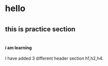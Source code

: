 # <h1>hello</h1>
# <h2>this is practice section</h2>
# <h4>i am learning</h4>








I have added 3 different header section h1,h2,h4.
